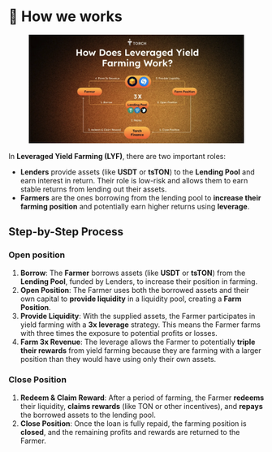 # 🐌 How we works

<figure><img src="../.gitbook/assets/image (9).png" alt=""><figcaption></figcaption></figure>

In **Leveraged Yield Farming (LYF)**, there are two important roles:

* **Lenders** provide assets (like **USDT** or **tsTON**) to the **Lending Pool** and earn interest in return. Their role is low-risk and allows them to earn stable returns from lending out their assets.
* **Farmers** are the ones borrowing from the lending pool to **increase their farming position** and potentially earn higher returns using **leverage**.

## Step-by-Step Process

### Open position

1. **Borrow**: The **Farmer** borrows assets (like **USDT** or **tsTON**) from the **Lending Pool**, funded by Lenders, to increase their position in farming.
2. **Open Position**: The Farmer uses both the borrowed assets and their own capital to **provide liquidity** in a liquidity pool, creating a **Farm Position**.
3. **Provide Liquidity**: With the supplied assets, the Farmer participates in yield farming with a **3x leverage** strategy. This means the Farmer farms with three times the exposure to potential profits or losses.
4. **Farm 3x Revenue**: The leverage allows the Farmer to potentially **triple their rewards** from yield farming because they are farming with a larger position than they would have using only their own assets.

### Close Position

1. **Redeem & Claim Reward**: After a period of farming, the Farmer **redeems** their liquidity, **claims rewards** (like TON or other incentives), and **repays** the borrowed assets to the lending pool.
2. **Close Position**: Once the loan is fully repaid, the farming position is **closed**, and the remaining profits and rewards are returned to the Farmer.
